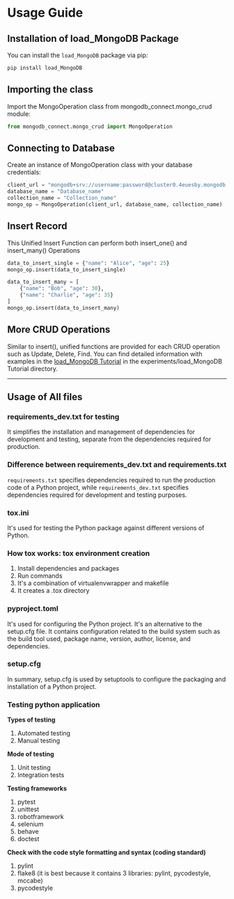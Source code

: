 # Usage Guide

## Installation of load_MongoDB Package
You can install the `load_MongoDB` package via pip:

```bash
pip install load_MongoDB
```

## Importing the class
Import the MongoOperation class from mongodb_connect.mongo_crud module:

```python
from mongodb_connect.mongo_crud import MongoOperation
```

## Connecting to Database
Create an instance of MongoOperation class with your database credentials:

```python
client_url = "mongodb+srv://username:password@cluster0.4euesby.mongodb.net/?retryWrites=true&w=majority&appName=Cluster0"
database_name = "Database_name"
collection_name = "Collection_name"
mongo_op = MongoOperation(client_url, database_name, collection_name)
```

## Insert Record
This Unified Insert Function can perform both insert_one() and insert_many() Operations 

```python
data_to_insert_single = {"name": "Alice", "age": 25}
mongo_op.insert(data_to_insert_single)
```

```python
data_to_insert_many = [
    {"name": "Bob", "age": 30},
    {"name": "Charlie", "age": 35}
]
mongo_op.insert(data_to_insert_many)
```

## More CRUD Operations
Similar to insert(), unified functions are provided for each CRUD operation such as Update, Delete, Find. You can find detailed information with examples in the [load_MongoDB Tutorial](https://github.com/Meetpanchal58/Mongo_Connect/blob/main/experiments/Load-MongoDB%20Tutorial.ipynb) in the experiments/load_MongoDB Tutorial directory.

---

## Usage of All files

### requirements_dev.txt for testing
It simplifies the installation and management of dependencies for development and testing, separate from the dependencies required for production.

### Difference between requirements_dev.txt and requirements.txt

`requirements.txt` specifies dependencies required to run the production code of a Python project, while `requirements_dev.txt` specifies dependencies required for development and testing purposes.

### tox.ini
It's used for testing the Python package against different versions of Python.

### How tox works: tox environment creation
1. Install dependencies and packages 
2. Run commands
3. It's a combination of virtualenvwrapper and makefile
4. It creates a .tox directory

### pyproject.toml
It's used for configuring the Python project. It's an alternative to the setup.cfg file. It contains configuration related to the build system such as the build tool used, package name, version, author, license, and dependencies.

### setup.cfg
In summary, setup.cfg is used by setuptools to configure the packaging and installation of a Python project.

### Testing python application
**Types of testing**
1. Automated testing 
2. Manual testing

**Mode of testing**
1. Unit testing
2. Integration tests

**Testing frameworks**
1. pytest
2. unittest
3. robotframework
4. selenium
5. behave
6. doctest

**Check with the code style formatting and syntax (coding standard)**
1. pylint
2. flake8 (it is best because it contains 3 libraries: pylint, pycodestyle, mccabe)
3. pycodestyle

